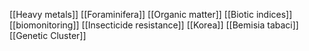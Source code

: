 [[Heavy metals]]
[[Foraminifera]]
[[Organic matter]]
[[Biotic indices]]
[[biomonitoring]]
[[Insecticide resistance]]
[[Korea]]
[[Bemisia tabaci]]
[[Genetic Cluster]]
